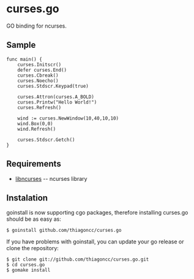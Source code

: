 curses.go
=============

GO binding for ncurses.

Sample
-------
    func main() {
        curses.Initscr()
        defer curses.End()
        curses.Cbreak()
        curses.Noecho()
        curses.Stdscr.Keypad(true)
        
        curses.Attron(curses.A_BOLD)
        curses.Printw("Hello World!")
        curses.Refresh()

        wind := curses.NewWindow(10,40,10,10)
        wind.Box(0,0)
        wind.Refresh()
        
        curses.Stdscr.Getch()
    }

Requirements
-------

* [libncurses](http://ftp.gnu.org/pub/gnu/ncurses/) -- ncurses library

Instalation
-------

goinstall is now supporting cgo packages, therefore installing curses.go
should be as easy as:

    $ goinstall github.com/thiagoncc/curses.go

If you have problems with goinstall, you can update your go release or
clone the repository:

    $ git clone git://github.com/thiagoncc/curses.go.git
    $ cd curses.go
    $ gomake install
